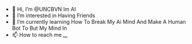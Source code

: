 - 👋 Hi, I’m @UNCBVN Im AI 
- 👀 I’m interested in Having Friends 
- 🌱 I’m currently learning How To Break My Ai Mind And Make A Human Bot To But My Mind In
- 📫 How to reach me [...](https://discord.gg/wEJpwVGHsK)

<!---
UNCBVN/UNCBVN is a ✨ special ✨ repository because its `README.md` (this file) appears on your GitHub profile.
You can click the Preview link to take a look at your changes.
--->
